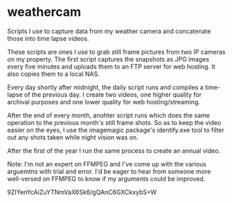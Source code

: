 # weathercam
Scripts I use to capture data from my weather camera and concatenate those into time lapse videos.

These scripts are ones I use to grab still frame pictures from two IP cameras on my property. The first script captures the snapshots
as JPG images every five minutes and uploads them to an FTP server for web hosting. It also copies them to a local NAS.

Every day shortly after midnight, the daily script runs and compiles a time-lapse of the previous day. I create two videos, one higher
quality for archival purposes and one lower quality for web hosting/streaming.

After the end of every month, anohter script runs which does the same operation to the previous month's still frame shots. So as to keep
the video easier on the eyes, I use the imagemagic package's identify.exe tool to filter out any shots taken while night vision was on.

After the first of the year I run the same process to create an annual video.

Note: I'm not an expert on FFMPEG and I've come up with the various arguemtns with trial and error. I'd be eager to hear from someone
more well-versed on FFMPEG to know if my arguments could be improved.

9ZIYenYcAiZuYTNmVaX6Sk6/gQAnC6GXCkxybS+W
